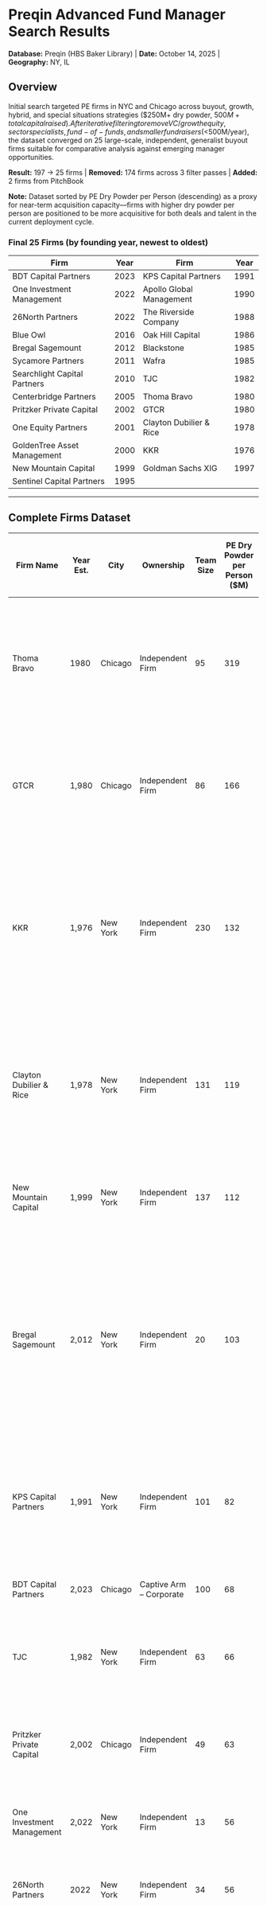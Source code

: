 # Preqin Advanced Fund Manager Search Results

**Database:** Preqin (HBS Baker Library) | **Date:** October 14, 2025 | **Geography:** NY, IL

## Overview

Initial search targeted PE firms in NYC and Chicago across buyout, growth, hybrid, and special situations strategies ($250M+ dry powder, $500M+ total capital raised). After iterative filtering to remove VC/growth equity, sector specialists, fund-of-funds, and smaller fundraisers (<$500M/year), the dataset converged on 25 large-scale, independent, generalist buyout firms suitable for comparative analysis against emerging manager opportunities.

**Result:** 197 → 25 firms | **Removed:** 174 firms across 3 filter passes | **Added:** 2 firms from PitchBook

**Note:** Dataset sorted by PE Dry Powder per Person (descending) as a proxy for near-term acquisition capacity—firms with higher dry powder per person are positioned to be more acquisitive for both deals and talent in the current deployment cycle.

### Final 25 Firms (by founding year, newest to oldest)

| Firm                         | Year | Firm                     | Year |
| ---------------------------- | ---- | ------------------------ | ---- |
| BDT Capital Partners         | 2023 | KPS Capital Partners     | 1991 |
| One Investment Management    | 2022 | Apollo Global Management | 1990 |
| 26North Partners             | 2022 | The Riverside Company    | 1988 |
| Blue Owl                     | 2016 | Oak Hill Capital         | 1986 |
| Bregal Sagemount             | 2012 | Blackstone               | 1985 |
| Sycamore Partners            | 2011 | Wafra                    | 1985 |
| Searchlight Capital Partners | 2010 | TJC                      | 1982 |
| Centerbridge Partners        | 2005 | Thoma Bravo              | 1980 |
| Pritzker Private Capital     | 2002 | GTCR                     | 1980 |
| One Equity Partners          | 2001 | Clayton Dubilier & Rice  | 1978 |
| GoldenTree Asset Management  | 2000 | KKR                      | 1976 |
| New Mountain Capital         | 1999 | Goldman Sachs XIG        | 1997 |
| Sentinel Capital Partners    | 1995 |                          |      |

---

## Complete Firms Dataset
| Firm Name                    | Year Est. | City     | Ownership               | Team Size | PE Dry Powder per Person ($M) | Total AUM ($M) | PE Funds Raised L10Y p.a. ($M) | PE Funds Closed | PE Strategies                                                                                                                                                                                                                                                     | PD Strategies                                                                                                                                                | What They're Known For                                                                                                                                 |
| ---------------------------- | --------- | -------- | ----------------------- | --------- | ----------------------------- | -------------- | ------------------------------ | --------------- | ----------------------------------------------------------------------------------------------------------------------------------------------------------------------------------------------------------------------------------------------------------------- | ------------------------------------------------------------------------------------------------------------------------------------------------------------ | ------------------------------------------------------------------------------------------------------------------------------------------------------ |
| Thoma Bravo                  | 1980      | Chicago  | Independent Firm        | 95        | 319                           | 179,300        | 11,665                         | 28              | Buyout, Co-Investment, Divestiture, Expansion / Late Stage, Growth, Management Buyout, Privatisation, Public to Private, Recapitalisation, Spin-Offs                                                                                                              | Direct Lending, Junior / Subordinated Debt, Senior Debt                                                                                                      | Software & technology PE specialist (largest software PE firm), focused on cybersecurity, infrastructure, applications, healthcare IT, edtech, fintech |
| GTCR                         | 1,980     | Chicago  | Independent Firm        | 86        | 166                           | 46,700         | 3,119                          | 25              | Buyout, Co-Investment, Complex Situation, Divestiture, Expansion / Late Stage, Growth, PIPE, Public to Private, Spin-Offs, pre-IPO                                                                                                                                | -                                                                                                                                                            | Chicago-based PE focused on four sectors: Financial Services, Healthcare, TMT (Tech/Media/Telecom), Business Services using 'Leaders Strategy'         |
| KKR                          | 1,976     | New York | Independent Firm        | 230       | 132                           | 664,319        | 11,760                         | 52              | Buyout, Co-Investment, Complex Situation, Expansion / Late Stage, Growth, Management Buy-in, Management Buyout, PIPE, Public to Private, Restructuring, Secondaries, Spin-Offs, Turnaround                                                                        | CLOs, Direct Lending, Distressed Debt, Mezzanine, Special Situations, Junior / Subordinated Debt, Mezzanine, Senior Debt                                     | Global mega-fund pioneer known for large buyouts (RJR Nabisco), diversified across PE, credit, real estate, infrastructure                             |
| Clayton Dubilier & Rice      | 1,978     | New York | Independent Firm        | 131       | 119                           | 57,000         | 5,404                          | 18              | Buyout, Co-Investment, Complex Situation, Divestiture, Growth, PIPE, Private to Public, Privatisation, Public to Private, Recapitalisation, Restructuring, Spin-Offs                                                                                              | -                                                                                                                                                            | Operational excellence-focused buyout firm known for building stronger, more profitable businesses through hands-on improvement                        |
| New Mountain Capital         | 1,999     | New York | Independent Firm        | 137       | 112                           | 55,000         | 3,620                          | 12              | Buyout, Growth, Management Buyout, PIPE, Recapitalisation, Restructuring, pre-IPO                                                                                                                                                                                 | BDCs, CLOs, Direct Lending, Junior / Subordinated Debt, Mezzanine, Senior Debt                                                                               | Defensive growth strategy in non-cyclical sectors, focuses on business building rather than financial engineering                                      |
| Bregal Sagemount             | 2,012     | New York | Independent Firm        | 20        | 103                           | -              | 566                            | 5               | Buyout, Complex Situation, Divestiture, Early Stage: Start-up, Expansion / Late Stage, Growth, Management Buy-in, Management Buyout, PIPE, Public to Private, Recapitalisation, Restructuring, Spin-Offs, Succession, pre-IPO                                     | Direct Lending, Mezzanine, Special Situations, Venture Debt, Blended / Opportunistic Debt, Junior / Subordinated Debt, Senior Debt, Unitranche Debt          | Growth-focused PE in software, fintech, specialty finance, digital infrastructure with flexible capital approach                                       |
| KPS Capital Partners         | 1,991     | New York | Independent Firm        | 101       | 82                            | 19,400         | 1,685                          | 11              | Buyout, Complex Situation, Divestiture, Expansion / Late Stage, Growth, Recapitalisation, Reorganisation, Restructuring, Spin-Offs, Turnaround                                                                                                                    | Distressed Debt, Special Situations                                                                                                                          | Turnaround and restructuring specialist focused on manufacturing, corporate carve-outs, and special situations                                         |
| BDT Capital Partners         | 2,023     | Chicago  | Captive Arm – Corporate | 100       | 68                            | 60,000         | 2,929                          | 4               | Buyout, Co-Investment, Growth, Hybrid, Public to Private                                                                                                                                                                                                          | -                                                                                                                                                            | Merchant bank serving family-owned and founder-led businesses with long-term, patient capital                                                          |
| TJC                          | 1,982     | New York | Independent Firm        | 63        | 66                            | 33,200         | 1,886                          | 8               | Buyout, Co-Investment, Growth, Public to Private, Recapitalisation, Restructuring                                                                                                                                                                                 | -                                                                                                                                                            | Middle-market PE (formerly The Jordan Company) across Industrials, Transportation & Logistics, Healthcare & Consumer, Telecom/Tech/Utilities           |
| Pritzker Private Capital     | 2,002     | Chicago  | Independent Firm        | 49        | 63                            | 10,000         | 790                            | 5               | Buyout, Complex Situation, Divestiture, Growth, Management Buyout, Recapitalisation, Succession                                                                                                                                                                   | -                                                                                                                                                            | Pritzker family-backed PE focused on manufactured products and services, buy-to-build vs buy-to-sell philosophy                                        |
| One Investment Management    | 2,022     | New York | Independent Firm        | 13        | 56                            | 8,200          | 680                            | 1               | Buyout, Complex Situation, Growth, Restructuring                                                                                                                                                                                                                  | -                                                                                                                                                            | Global alternative investment manager investing across capital structure in multiple asset classes (founded 2022)                                      |
| 26North Partners             | 2022      | New York | Independent Firm        | 34        | 56                            | 8,200          | 265                            | 3               | Buyout, Early Stage, Early Stage: Seed, Growth, PIPE                                                                                                                                                                                                              | Direct Lending                                                                                                                                               | Josh Harris-founded alternative asset manager ($28B AUM) across credit, insurance, PE with alpha-oriented approach                                     |
| Blackstone                   | 1,985     | New York | Independent Firm        | 445       | 48                            | 1,211,207      | 15,079                         | 73              | Buyout, Co-Investment, Complex Situation, Divestiture, Early Stage, Early Stage: Seed, Early Stage: Start-up, Expansion / Late Stage, Growth, Hybrid, Public to Private, Recapitalisation, Reorganisation, Restructuring, Secondaries, Venture (General), pre-IPO | BDCs, CLOs, Direct Lending, Distressed Debt, Infrastructure Debt, Mezzanine, Real Estate Debt, Special Situations, Blended / Opportunistic Debt, Senior Debt | World's largest alternative asset manager ($1.2T+ AUM), mega-fund pioneer in PE, real estate, credit, infrastructure                                   |
| Oak Hill Capital             | 1,986     | New York | Independent Firm        | 35        | 48                            | 10,100         | 1,127                          | 7               | Buyout, Growth                                                                                                                                                                                                                                                    | Distressed Debt, Special Situations                                                                                                                          | Thematic middle-market PE with industry-focused approach (35+ years), partners with management for operational initiatives                             |
| Sentinel Capital Partners    | 1,995     | New York | Independent Firm        | 43        | 47                            | 5,170          | 722                            | 10              | Buyout, Divestiture, Growth, Management Buyout, Public to Private, Recapitalisation, Restructuring, Spin-Offs, Succession, Turnaround                                                                                                                             | Direct Lending, Mezzanine, Special Situations, Junior / Subordinated Debt, Senior Debt, Unitranche Debt                                                      | Lower middle-market PE with operational value-creation focus in consumer, healthcare, industrial services                                              |
| One Equity Partners          | 2,001     | New York | Bank Spin-off           | 47        | 45                            | 16,000         | 1,041                          | 6               | Buyout, Co-Investment, Complex Situation, Divestiture, Expansion / Late Stage, Growth, Management Buyout, PIPE, Recapitalisation, Spin-Offs                                                                                                                       | -                                                                                                                                                            | JPMorgan spin-off (2015), middle-market PE focused on industrials, healthcare, TMT                                                                     |
| Goldman Sachs XIG            | 1997     | New York | Captive Arm – Bank      | 801       | 44                            | 1,310,354      | 6,588                          | 78              | Buyout, Co-Investment, Fund of Funds, Growth, Secondaries, Venture (General)                                                                                                                                                                                      | Distressed Debt                                                                                                                                              | Goldman's alternative investments platform (formerly AIMS) - fund of funds, PE, real estate, hedge funds                                               |
| Apollo Global Management     | 1,990     | New York | Independent Firm        | 774       | 41                            | 840,000        | 10,615                         | 47              | Buyout, Co-Investment, Complex Situation, Divestiture, Expansion / Late Stage, Growth, Hybrid, Management Buyout, Public to Private, Recapitalisation, Restructuring, Secondaries, Spin-Offs, Turnaround                                                          | BDCs, CLOs, Direct Lending, Distressed Debt, Mezzanine, Special Situations, Junior / Subordinated Debt, Mezzanine, Senior Debt                               | Mega alternative asset manager ($840B+ AUM) across PE, credit, insurance with private credit leadership                                                |
| Centerbridge Partners        | 2,005     | New York | Independent Firm        | 109       | 38                            | 43,000         | 796                            | 12              | Buyout, Complex Situation, Growth, Management Buyout, Public to Private, Recapitalisation, Restructuring                                                                                                                                                          | CLOs, Direct Lending, Distressed Debt, Special Situations, Blended / Opportunistic Debt, Junior / Subordinated Debt, Mezzanine, Senior Debt, Unitranche Debt | Multi-strategy investor in PE and credit with focus on distressed debt and special situations                                                          |
| Blue Owl                     | 2,016     | New York | Independent Firm        | 110       | 36                            | 284,000        | 3,646                          | 33              | Buyout, Co-Investment, Complex Situation, Early Stage: Seed, Expansion / Late Stage, Growth                                                                                                                                                                       | BDCs, CLOs, Direct Lending, Blended / Opportunistic Debt                                                                                                     | Public alternative asset manager ($284B AUM) specializing in GP stakes, direct lending, credit solutions                                               |
| Wafra                        | 1,985     | New York | Independent Firm        | 76        | 23                            | 29,000         | 715                            | 9               | Buyout, Co-Investment, Divestiture, Early Stage, Early Stage: Seed, Expansion / Late Stage, Growth, Management Buyout, Recapitalisation, Spin-Offs                                                                                                                | Distressed Debt, Special Situations                                                                                                                          | Independent buyout and growth equity firm                                                                                                              |
| Searchlight Capital Partners | 2010      | New York | Independent Firm        | 132       | 17                            | 16,800         | 842                            | -               | Buyout, Co-Investment, Complex Situation, Divestiture, Growth, Management Buyout, Private to Public, Public to Private, Recapitalisation, Restructuring, Secondaries, Spin-Offs                                                                                   | Direct Lending, Distressed Debt, Secondaries, Mezzanine                                                                                                      | Global private investment firm with flexible mandate across PE, real estate, infrastructure, and credit ($15B AUM)                                     |
| Sycamore Partners            | 2,011     | New York | Independent Firm        | 38        | 15                            | 11,000         | 541                            | 3               | Buyout, Co-Investment, Complex Situation, Divestiture, Privatisation, Recapitalisation, Restructuring, Spin-Offs                                                                                                                                                  | -                                                                                                                                                            | Retail and consumer products specialist with operational improvement focus ($10B AUM)                                                                  |
| GoldenTree Asset Management  | 2000      | New York | Independent Firm        | 320       | 0.23                          | 61,000         | 65                             | -               | Buyout, Restructuring                                                                                                                                                                                                                                             | CLOs, Distressed Debt, Alternative Long Only, Event Driven, Fixed Income, Long/Short Credit, Multi-Strategy, Structured Credit                               | Global credit specialist focused on high-yield bonds, leveraged loans, distressed debt, structured products, and private credit ($61B AUM)             |
| The Riverside Company        | 1,988     | New York | Independent Firm        | -         | -                             | 13,200         | 863                            | 33              | Buyout, Divestiture, Expansion / Late Stage, Growth, PIPE, Recapitalisation                                                                                                                                                                                       | Direct Lending, Junior / Subordinated Debt, Senior Debt, Unitranche Debt                                                                                     | Independent buyout and growth equity firm                                                                                                              |
## Filtering Notes

### Initial Search Parameters (Preqin)
**Geography:** IL, NY | **Asset Class:** PE | **Strategies:** Balanced, Buyout, Growth, Hybrid, Turnaround; PD: Distressed, Special Situations | **Minimums:** $250M Dry Powder, $500M Total Capital Raised | **Fund Type:** Closed-ended (commingled/separate account) | **Initial Results:** 197 firms

---

### Filter Pass 1: Growth/VC Exclusion (October 15, 2025)
**Removed:** 15 firms
**Criteria:** Early-stage venture capital and growth equity firms without significant buyout presence
**Method:** Manual review of strategy focus and portfolio characteristics
**Exception:** Thoma Bravo retained despite growth presence due to significant buyout operations
**Examples:** Addition, Alkeon Capital, ARCH Venture, Tiger Global, Union Square Ventures
**Result:** 219 → 204 firms

---

### Filter Pass 2: Sector Specialist & Non-Generalist Exclusion (October 15, 2025)
**Removed:** 68 firms (43 initial + 25 additional)
**Criteria:** Healthcare specialists (20), VC/early-stage (12), secondaries/FoF (13), real estate/infrastructure (5), sector-focused specialists (7), bank captive arms (3), relationship-driven/recap focus (5), consumer/F&B (1), technology specialists (1), financial services (1)
**Method:**
- Phase 1: Tavily AI web research on 80+ firms, cross-referenced with portfolio analysis and public statements
- Phase 2: Description-based pattern matching to identify firms diverging from generalist buyout orientation
**Exception:** Thoma Bravo (software specialist) retained for benchmarking purposes
**Examples:**
- Healthcare: OrbiMed, Kohlberg & Company, Kinderhook, Arsenal Capital
- Secondaries/FoF: Lexington Partners, BlackRock PEP, Siguler Guff, GCM Grosvenor
- Sector-focused: Madison Dearborn (4-sector), Welsh Carson (healthcare/tech), SK Capital (chemicals), RedBird (sports/media)
- Bank captives: Goldman Sachs AM, JP Morgan AM, Morgan Stanley
- Real estate/infrastructure: Riverstone (energy), Brookfield (real estate core), Global Infrastructure
- Consumer/F&B: 3G Capital
- Technology: Veritas (gov tech), Valor Equity (tech growth)
**Result:** 204 → 161 → 136 firms

---

### Filter Pass 3: Fundraising Scale Filter (October 15, 2025)
**Removed:** 113 firms
**Criteria:** PE Funds Raised L10Y p.a. < $500M (filters for larger, established managers with institutional recognition)
**Method:** Quantitative threshold analysis using L10Y p.a. column from user-added CSV data
**Exception:** 26North Partners ($265M p.a.) added back due to Josh Harris pedigree and $28B total AUM
**Examples:** Cerberus Capital ($473M), JLL Partners ($388M), Vestar ($348M), Cressey & Company ($260M), Wellspring ($248M)
**Result:** 136 → 48 firms

---

### Manual Additions from PitchBook (October 15, 2025)
**Added:** 2 firms
**Source:** PitchBook database (firms not in original Preqin export)
**Rationale:** Strategic additions to capture prominent credit-focused and multi-strategy firms with significant scale
**Firms:** GoldenTree Asset Management ($61B AUM, credit specialist), Searchlight Capital Partners ($16.8B AUM, flexible mandate)
**Result:** 48 → 50 firms

---

### Final Dataset: Pure-Play Generalist Buyout Firms (October 15, 2025)
**Result:** 25 firms
**Profile:** Large-scale ($500M+ annual fundraising), independent (with select captive exceptions), generalist buyout-oriented PE firms suitable for comparative analysis
**Notable Inclusions:**
- Mega-funds: Blackstone ($15B/yr), KKR ($12B/yr), Apollo ($11B/yr)
- Tech specialist retained: Thoma Bravo (benchmarking purposes)
- Captive retained: Goldman Sachs XIG (alternatives platform scale)
**Geographic Split:** 21 New York, 4 Chicago

---

*Last Updated: October 15, 2025*
